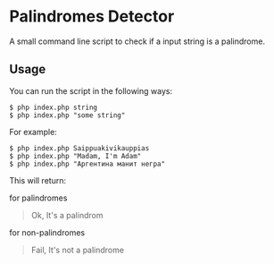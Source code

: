 # Palindromes Detector

A small command line script to check if a input string is a palindrome.



## Usage

You can run the script in the following ways:

    $ php index.php string
    $ php index.php "some string"

For example:

    $ php index.php Saippuakivikauppias
    $ php index.php "Madam, I'm Adam"
    $ php index.php "Аргентина манит негра"



This will return:

for palindromes
> Ok, It's a palindrom 

for non-palindromes
> Fail, It's not a palindrome 

